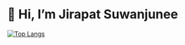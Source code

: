 # 👋 Hi, I’m Jirapat Suwanjunee

[![Top Langs](https://github-readme-stats.vercel.app/api/top-langs/?username=MyJirapat&layout=compact&hide=java&langs_count=10&theme=slateorange)](https://github.com/anuraghazra/github-readme-stats)


<!---
MyJirapat/MyJirapat is a ✨ special ✨ repository because its `README.md` (this file) appears on your GitHub profile.
You can click the Preview link to take a look at your changes.
--->

